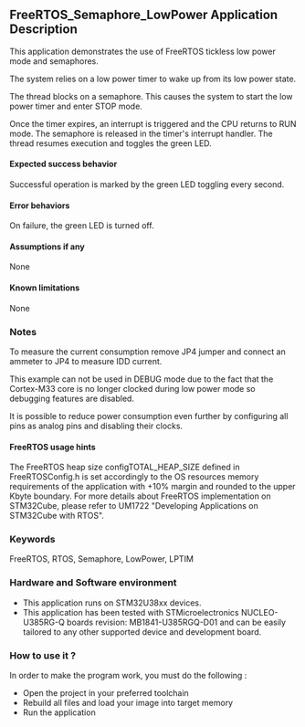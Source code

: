 
## <b>FreeRTOS_Semaphore_LowPower Application Description</b>

This application demonstrates the use of FreeRTOS tickless low power mode and semaphores.

The system relies on a low power timer to wake up from its low power state.

The thread blocks on a semaphore.
This causes the system to start the low power timer and enter STOP mode.

Once the timer expires, an interrupt is triggered and the CPU returns to RUN mode.
The semaphore is released in the timer's interrupt handler. The thread resumes execution and
toggles the green LED.

#### <b>Expected success behavior</b>

Successful operation is marked by the green LED toggling every second.

#### <b>Error behaviors</b>

On failure, the green LED is turned off.

#### <b>Assumptions if any</b>

None

#### <b>Known limitations</b>

None

### <b>Notes</b>

To measure the current consumption remove JP4 jumper and connect an ammeter to JP4 to measure IDD current.

This example can not be used in DEBUG mode due to the fact that the Cortex-M33 core is no longer clocked during low power mode so debugging features are disabled.

It is possible to reduce power consumption even further by configuring all pins as analog pins and disabling their clocks.

#### <b>FreeRTOS usage hints</b>

The FreeRTOS heap size configTOTAL_HEAP_SIZE defined in FreeRTOSConfig.h is set accordingly to the
OS resources memory requirements of the application with +10% margin and rounded to the upper Kbyte boundary.
For more details about FreeRTOS implementation on STM32Cube, please refer to UM1722 "Developing Applications
on STM32Cube with RTOS".

### <b>Keywords</b>

FreeRTOS, RTOS, Semaphore, LowPower, LPTIM

### <b>Hardware and Software environment</b>

  - This application runs on STM32U38xx devices.
  - This application has been tested with STMicroelectronics NUCLEO-U385RG-Q boards revision: MB1841-U385RGQ-D01
    and can be easily tailored to any other supported device and development board.

### <b>How to use it ?</b>
In order to make the program work, you must do the following :

 - Open the project in your preferred toolchain
 - Rebuild all files and load your image into target memory
 - Run the application
